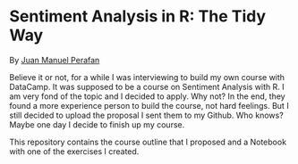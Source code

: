 # Sentiment Analysis in R: The Tidy Way
<p>By <a href="https://www.linkedin.com/in/jmperafan/">Juan Manuel Perafan</a></p>

Believe it or not, for a while I was interviewing to build my own course with DataCamp. It was supposed to be a course on Sentiment Analysis with R. I am very fond of the topic and I decided to apply. Why not? In the end, they found a more experience person to build the course, not hard feelings. But I still decided to upload the proposal I sent them to my Github. Who knows? Maybe one day I decide to finish up my course. 

This repository contains the course outline that I proposed and a Notebook with one of the exercises I created. 
